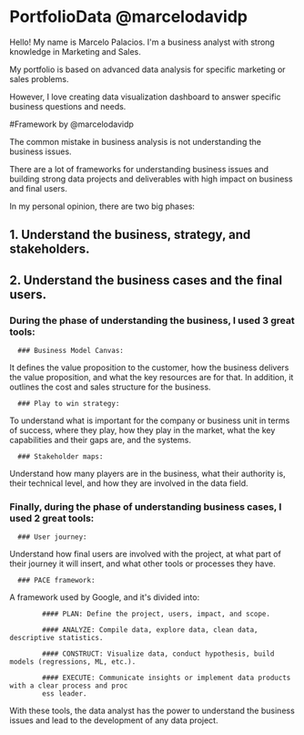 # PortfolioData @marcelodavidp

Hello! My name is Marcelo Palacios. I'm a business analyst with strong knowledge in Marketing and Sales. 

My portfolio is based on advanced data analysis for specific marketing or sales problems. 

However, I love creating data visualization dashboard to answer specific business questions and needs. 

#Framework by @marcelodavidp 

The common mistake in business analysis is not understanding the business issues.

There are a lot of frameworks for understanding business issues and 
building strong data projects and deliverables with high impact on business and final users.

In my personal opinion, there are two big phases:

 ##     1. Understand the business, strategy, and stakeholders.
 ##     2. Understand the business cases and the final users.

### During the phase of understanding the business, I used 3 great tools:

      ### Business Model Canvas:
It defines the value proposition to the customer, how the business delivers the value proposition, and what the key resources are for that. In addition, it outlines the cost and sales structure for the business.

      ### Play to win strategy:
To understand what is important for the company or business unit in terms of success, where they play, how they play in the market, what the key capabilities and their gaps are, and the systems.

      ### Stakeholder maps:
Understand how many players are in the business, what their authority is, their technical level, and how they are involved in the data field.


### Finally, during the phase of understanding business cases, I used 2 great tools:

      ### User journey:
Understand how final users are involved with the project, at what part of their journey it will insert, and what other tools or processes they have.

      ### PACE framework:
A framework used by Google, and it's divided into:

            #### PLAN: Define the project, users, impact, and scope.
            
            #### ANALYZE: Compile data, explore data, clean data, descriptive statistics.
            
            #### CONSTRUCT: Visualize data, conduct hypothesis, build models (regressions, ML, etc.).
            
            #### EXECUTE: Communicate insights or implement data products with a clear process and proc
            ess leader.

With these tools, the data analyst has the power to understand the business issues and lead to the development of any data project.
